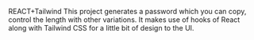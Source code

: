 REACT+Tailwind
This project generates a password which you can copy, control the length with other variations.
It makes use of hooks of React along with Tailwind CSS for a little bit of design to the UI.
